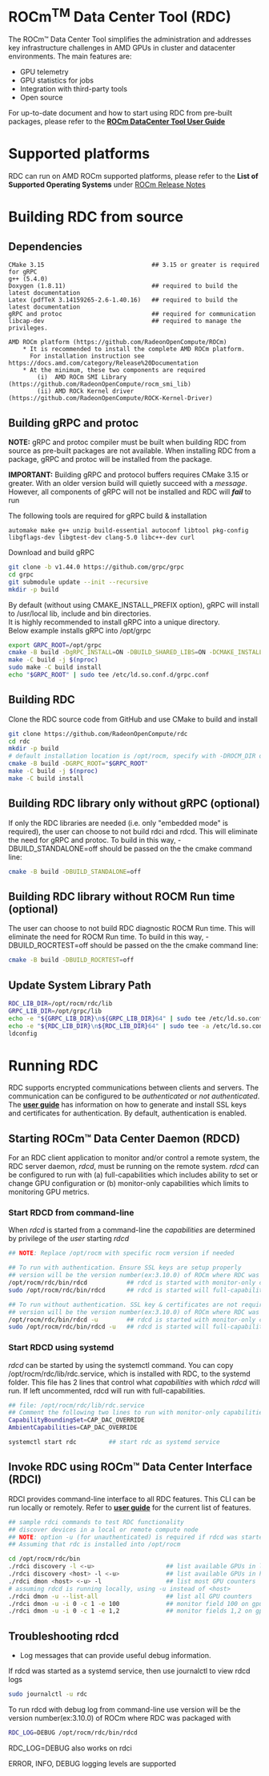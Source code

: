 
# ROCm<sup>TM</sup> Data Center Tool (RDC)

The ROCm™ Data Center Tool simplifies the administration and addresses key infrastructure challenges in AMD GPUs in cluster and datacenter environments. The main features are:

- GPU telemetry
- GPU statistics for jobs
- Integration with third-party tools
- Open source

For up-to-date document and how to start using RDC from pre-built packages, please refer to the [**ROCm DataCenter Tool User Guide**](https://docs.amd.com/bundle?name_filter.field=title&name_filter.value=ROCm%20DataCenter%20Tool%20User%20Guide&rpp=10&sort.field=title&sort.value=desc)

# Supported platforms
RDC can run on AMD ROCm supported platforms, please refer to the **List of Supported Operating Systems** under [ROCm Release Notes](https://docs.amd.com/bundle?name_filter.field=title&name_filter.value=ROCm%20Release%20Notes&rpp=10&sort.field=title&sort.value=desc)

# Building RDC from source

## Dependencies

    CMake 3.15                              ## 3.15 or greater is required for gRPC
    g++ (5.4.0)
    Doxygen (1.8.11)                        ## required to build the latest documentation
    Latex (pdfTeX 3.14159265-2.6-1.40.16)   ## required to build the latest documentation
    gRPC and protoc                         ## required for communication
    libcap-dev                              ## required to manage the privileges.

    AMD ROCm platform (https://github.com/RadeonOpenCompute/ROCm)
        * It is recommended to install the complete AMD ROCm platform.
          For installation instruction see https://docs.amd.com/category/Release%20Documentation
        * At the minimum, these two components are required
            (i)  AMD ROCm SMI Library (https://github.com/RadeonOpenCompute/rocm_smi_lib)
            (ii) AMD ROCk Kernel driver (https://github.com/RadeonOpenCompute/ROCK-Kernel-Driver)

## Building gRPC and protoc
**NOTE:** gRPC and protoc compiler must be built when building RDC from source as pre-built packages are not available. When installing RDC from a package, gRPC and protoc will be installed from the package.

**IMPORTANT:** Building gRPC and protocol buffers requires CMake 3.15 or greater. With an older version build will quietly succeed with a *message*. However, all components of gRPC will not be installed and RDC will ***fail*** to run

The following tools are required for gRPC build & installation

    automake make g++ unzip build-essential autoconf libtool pkg-config libgflags-dev libgtest-dev clang-5.0 libc++-dev curl

Download and build gRPC
```bash
git clone -b v1.44.0 https://github.com/grpc/grpc
cd grpc
git submodule update --init --recursive
mkdir -p build
```

By default (without using CMAKE_INSTALL_PREFIX option), gRPC will install to /usr/local lib, include and bin directories.  
It is highly recommended to install gRPC into a unique directory.  
Below example installs gRPC into /opt/grpc  
```bash
export GRPC_ROOT=/opt/grpc
cmake -B build -DgRPC_INSTALL=ON -DBUILD_SHARED_LIBS=ON -DCMAKE_INSTALL_PREFIX="$GRPC_ROOT"
make -C build -j $(nproc)
sudo make -C build install
echo "$GRPC_ROOT" | sudo tee /etc/ld.so.conf.d/grpc.conf
```

## Building RDC

Clone the RDC source code from GitHub and use CMake to build and install

```bash
git clone https://github.com/RadeonOpenCompute/rdc
cd rdc
mkdir -p build
# default installation location is /opt/rocm, specify with -DROCM_DIR or -DCMAKE_INSTALL_PREFIX
cmake -B build -DGRPC_ROOT="$GRPC_ROOT"
make -C build -j $(nproc)
make -C build install
```

## Building RDC library only without gRPC (optional)

If only the RDC libraries are needed (i.e. only "embedded mode" is required), the user can choose to not build rdci and rdcd. This will eliminate the need for gRPC and protoc. To build in this way, -DBUILD_STANDALONE=off should be passed on the the cmake command line:

```bash
cmake -B build -DBUILD_STANDALONE=off
```

## Building RDC library without ROCM Run time (optional)

The user can choose to not build RDC diagnostic ROCM Run time. This will eliminate the need for ROCM Run time. To build in this way, -DBUILD_ROCRTEST=off should be passed on the the cmake command line:

```bash
cmake -B build -DBUILD_ROCRTEST=off
```

## Update System Library Path

```bash
RDC_LIB_DIR=/opt/rocm/rdc/lib
GRPC_LIB_DIR=/opt/grpc/lib
echo -e "${GRPC_LIB_DIR}\n${GRPC_LIB_DIR}64" | sudo tee /etc/ld.so.conf.d/x86_64-librdc_client.conf
echo -e "${RDC_LIB_DIR}\n${RDC_LIB_DIR}64" | sudo tee -a /etc/ld.so.conf.d/x86_64-librdc_client.conf
ldconfig
```

# Running RDC
RDC supports encrypted communications between clients and servers. The
communication can be configured to be *authenticated* or *not authenticated*. The [**user guide**](https://docs.amd.com/bundle/ROCm-Data-Center-Tool-User-Guide-v5.3/page/Developer_Handbook.html) has information on how to generate and install SSL keys and certificates for authentication. By default, authentication is enabled.

## Starting ROCm™ Data Center Daemon (RDCD)
For an RDC client application to monitor and/or control a remote system, the RDC server daemon, *rdcd*, must be running on the remote system. *rdcd* can be configured to run with (a) full-capabilities which includes ability to set or change GPU configuration or (b) monitor-only capabilities which limits to monitoring GPU metrics.

### Start RDCD from command-line
When *rdcd* is started from a command-line the *capabilities* are determined by privilege of the *user* starting *rdcd*

```bash
## NOTE: Replace /opt/rocm with specific rocm version if needed

## To run with authentication. Ensure SSL keys are setup properly
## version will be the version number(ex:3.10.0) of ROCm where RDC was packaged with
/opt/rocm/rdc/bin/rdcd           ## rdcd is started with monitor-only capabilities
sudo /opt/rocm/rdc/bin/rdcd      ## rdcd is started will full-capabilities

## To run without authentication. SSL key & certificates are not required.
## version will be the version number(ex:3.10.0) of ROCm where RDC was packaged with
/opt/rocm/rdc/bin/rdcd -u        ## rdcd is started with monitor-only capabilities
sudo /opt/rocm/rdc/bin/rdcd -u   ## rdcd is started will full-capabilities
```

### Start RDCD using systemd
*rdcd* can be started by using the systemctl command. You can copy /opt/rocm/rdc/lib/rdc.service, which is installed with RDC, to the systemd folder. This file has 2 lines that control what *capabilities* with which *rdcd* will run. If left uncommented, rdcd will run with full-capabilities.

```bash
## file: /opt/rocm/rdc/lib/rdc.service
## Comment the following two lines to run with monitor-only capabilities
CapabilityBoundingSet=CAP_DAC_OVERRIDE
AmbientCapabilities=CAP_DAC_OVERRIDE
```

```bash
systemctl start rdc         ## start rdc as systemd service
```

## Invoke RDC using ROCm™ Data Center Interface (RDCI)
RDCI provides command-line interface to all RDC features. This CLI can be run locally or remotely. Refer to [**user guide**](https://docs.amd.com/bundle/ROCm-Data-Center-Tool-User-Guide-v5.3/page/Feature_Overview.html) for the current list of features.

```bash
## sample rdci commands to test RDC functionality
## discover devices in a local or remote compute node
## NOTE: option -u (for unauthenticated) is required if rdcd was started in this mode
## Assuming that rdc is installed into /opt/rocm

cd /opt/rocm/rdc/bin
./rdci discovery -l <-u>                    ## list available GPUs in localhost
./rdci discovery <host> -l <-u>             ## list available GPUs in host machine
./rdci dmon <host> <-u> -l                  ## list most GPU counters
# assuming rdcd is running locally, using -u instead of <host>
./rdci dmon -u --list-all                   ## list all GPU counters
./rdci dmon -u -i 0 -c 1 -e 100             ## monitor field 100 on gpu 0 for count of 1
./rdci dmon -u -i 0 -c 1 -e 1,2             ## monitor fields 1,2 on gpu 0 for count of 1
```

## Troubleshooting rdcd

- Log messages that can provide useful debug information.

If rdcd was started as a systemd service, then use journalctl to view rdcd logs
```bash
sudo journalctl -u rdc
```

To run rdcd with debug log from command-line use
version will be the version number(ex:3.10.0) of ROCm where RDC was packaged with
```bash
RDC_LOG=DEBUG /opt/rocm/rdc/bin/rdcd
```

RDC_LOG=DEBUG also works on rdci

ERROR, INFO, DEBUG logging levels are supported

